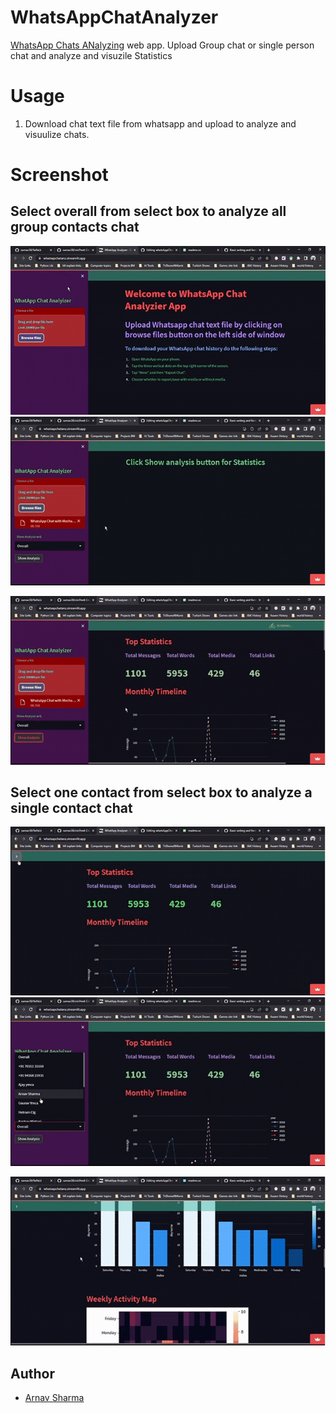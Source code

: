 # WhatsAppChatAnalyzer
[WhatsApp Chats ANalyzing](https://whatsapchatanz.streamlit.app/) web app. Upload Group chat or single person chat and analyze and visuzile Statistics

# Usage
1. Download chat text file from whatsapp and upload to analyze and visuulize chats.

# Screenshot
## Select overall from select box to analyze all group contacts chat

![App Screenshot](https://github.com/sarnav38/whatsAppChatAnalyzer-/blob/main/assests/g1.gif) ![App Screenshot](https://github.com/sarnav38/whatsAppChatAnalyzer-/blob/main/assests/g2.gif)

![App Screenshot](https://github.com/sarnav38/whatsAppChatAnalyzer-/blob/main/assests/g3.gif)


## Select one contact from select box to analyze a single contact chat

![App Screenshot](https://github.com/sarnav38/whatsAppChatAnalyzer-/blob/main/assests/s1.gif) ![App Screenshot](https://github.com/sarnav38/whatsAppChatAnalyzer-/blob/main/assests/s2.gif)

![App Screenshot](https://github.com/sarnav38/whatsAppChatAnalyzer-/blob/main/assests/s3.gif)

## Author

- [Arnav Sharma](https://www.github.com/sarnav38)


